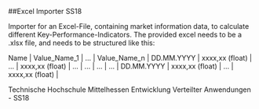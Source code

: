 ##Excel Importer SS18

Importer for an Excel-File, containing market information data, to calculate different Key-Performance-Indicators.
The provided excel needs to be a .xlsx file, and needs to be structured like this:

Name       | Value_Name_1    | ... | Value_Name_n    |
DD.MM.YYYY | xxxx,xx (float) | ... | xxxx,xx (float) |
...        | ...             | ... | ...             |
DD.MM.YYYY | xxxx,xx (float) | ... | xxxx,xx (float) |



Technische Hochschule Mittelhessen
Entwicklung Verteilter Anwendungen - SS18

